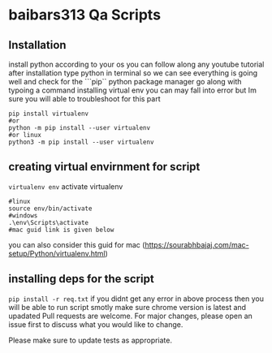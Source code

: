 # baibars313 Qa Scripts



## Installation

install python according to your os you can follow along any youtube tutorial
after installation type python in terminal so we can see everything is going well 
and check for the ```pip`` python package manager
go along with typoing a command installing virtual env you can may fall into error but Im sure you will able to troubleshoot for this part
```
pip install virtualenv
#or
python -m pip install --user virtualenv
#or linux
python3 -m pip install --user virtualenv
```

## creating virtual envirnment for script

```virtualenv env```
activate virtualenv
```
#linux
source env/bin/activate
#windows
.\env\Scripts\activate
#mac guid link is given below
```
you can also consider this guid for mac 
(https://sourabhbajaj.com/mac-setup/Python/virtualenv.html)
## installing deps for the script
```pip install -r req.txt```
if you didnt get any error in above process 
then you will be able to run script smotly make sure chrome version is latest and upadated
Pull requests are welcome. For major changes, please open an issue first to discuss what you would like to change.

Please make sure to update tests as appropriate.
